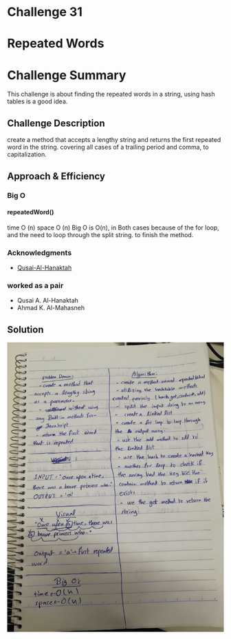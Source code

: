 # Challenge 31

# Repeated Words

# Challenge Summary
This challenge is about finding the repeated words in a string, using hash tables is a good idea. 

## Challenge Description
create a method that accepts a lengthy string and returns the first repeated word in the string. covering all cases of a trailing period and comma, to capitalization.  

## Approach & Efficiency


### Big O
 #### repeatedWord()
  time O (n)
  space O (n)
   Big O is O(n), in Both cases because of the for loop, and the need to loop through the split string. to finish the method.

### Acknowledgments
- [Qusai-Al-Hanaktah](https://github.com/Qusai-alhanaktah)

### worked as a pair
- Qusai A. Al-Hanaktah
- Ahmad K. Al-Mahasneh

## Solution
![repeated-words](assets/repeated-words.jpg)